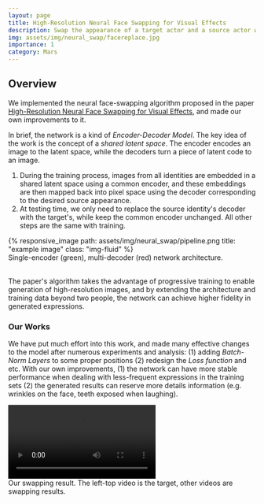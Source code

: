 ```yaml
---
layout: page
title: High-Resolution Neural Face Swapping for Visual Effects
description: Swap the appearance of a target actor and a source actor while maintaining the target actor’s performance using deep neural network.
img: assets/img/neural_swap/facereplace.jpg
importance: 1
category: Mars
---
```


## Overview

We implemented the neural face-swapping algorithm proposed in the paper [High-Resolution Neural Face Swapping for Visual Effects](https://studios.disneyresearch.com/2020/06/29/high-resolution-neural-face-swapping-for-visual-effects/), and made our own improvements to it.

In brief, the network is a kind of *Encoder-Decoder Model*. The key idea of the work is the concept of a *shared  latent space*. The encoder encodes an image to the latent space, while the decoders turn a piece of latent code to an image. 

1. During the training process, images from all identities are embedded in a shared latent space using a common encoder, and these embeddings are then mapped back into pixel space using the decoder corresponding to the desired source appearance. 
2. At testing time, we only need to replace the source identity's decoder with the target's, while keep the common encoder unchanged. All other steps are the same with training.

<div class="row">
    <div class="col-sm mt-3 mt-md-0">
        {% responsive_image path: assets/img/neural_swap/pipeline.png title: "example image" class: "img-fluid" %}
    </div>
</div>
<div class="caption">
    Single-encoder (green), multi-decoder (red) network architecture. 
</div>
<br/>

The paper's algorithm takes the advantage of progressive training to enable generation of high-resolution images, and by extending the architecture and training data beyond two people, the network can achieve higher fidelity in generated expressions.



### Our Works

We have put much effort into this work, and made many effective changes to the model after numerous experiments and analysis: (1) adding *Batch-Norm Layers* to some proper positions (2) redesign the *Loss function* and etc. With our own improvements, (1) the network can have more stable performance when dealing with less-frequent expressions in the training sets (2) the generated results can reserve more details information (e.g. wrinkles on the face, teeth exposed when laughing).

<div class="row">
    <div class="col-sm mt-3 mt-md-0">
        <video src="assets/img/neural_swap/FaceSwap.mp4" controls>
        </video>
</div>
<div class="caption">
    Our swapping result. The left-top video is the target, other videos are swapping results.
</div>


